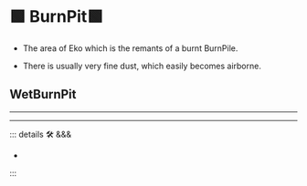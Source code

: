 
# 🟩  <eko>BurnPit</eko>🟩

- The area of Eko which is the remants of a burnt BurnPile.

- There is usually very fine dust, which easily becomes airborne.  

## WetBurnPit

---

<!-- =================================================== -->
<!-- =================================================== -->
<!-- =================================================== -->
<!-- =================================================== -->
<!-- =================================================== -->
---

<!-- =================================================== -->
<!-- =================================================== -->
<!-- =================================================== -->
<!-- =================================================== -->
<!-- =================================================== -->
::: details 🛠 <dev>&&&</dev>

-

:::
